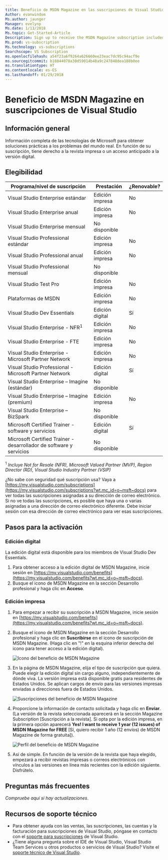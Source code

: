 ```yaml
---
title: Beneficio de MSDN Magazine en las suscripciones de Visual Studio | Microsoft Docs
Author: evanwindom
Ms.author: jaunger
Manager: evelynp
Ms.date: 1/13/2018
Ms.topic: Get-Started-Article
Description: Sign up to receive the MSDN Magazine subscription included in your Visual Studio subscription.
Ms.prod: vs-subscription
Ms.technology: vs-subscriptions
Searchscope: VS Subscription
ms.openlocfilehash: a54f23a6f9264a626660ee23eac7dc95c94acf9e
ms.sourcegitcommit: b18844078a30d59014b48a9c247848dea188b0ee
ms.translationtype: HT
ms.contentlocale: es-ES
ms.lasthandoff: 01/29/2018
---
```

# <a name="the-msdn-magazine-benefit-in-visual-studio-subscriptions"></a>Beneficio de MSDN Magazine en suscripciones de Visual Studio

## <a name="overview"></a>Información general 
Información completa de las tecnologías de Microsoft para obtener soluciones prácticas a los problemas del mundo real.  En función de su suscripción, tiene derecho a la revista impresa o un acceso anticipado a la versión digital.  

## <a name="eligibility"></a>Elegibilidad
| Programa/nivel de suscripción                                                  | Prestación               | ¿Renovable?                                                         |
|-------------------------------------------------------------------------------|-----------------------|--------------------------------------------------------------------|
| Visual Studio Enterprise estándar                                             | Edición impresa       |  No                                                                  |
| Visual Studio Enterprise anual                                               | Edición impresa       |  No                                                                  |
| Visual Studio Enterprise mensual                                              | No disponible         |                                                                    |
| Visual Studio Professional estándar                                           | Edición impresa       |  No                                                                  |
| Visual Studio Professional anual                                             | Edición impresa       |  No                                                                  | 
| Visual Studio Professional mensual                                            | No disponible         |                                                                    |
| Visual Studio Test Pro                                                        | Edición impresa       |  No                                                                  |
| Plataformas de MSDN                                                                | Edición impresa       |  No                                                                  |
| Visual Studio Dev Essentials                                                  | Edición digital       |  Sí                                                               |
| Visual Studio Enterprise - NFR<sup>1</sup>                                               | Edición impresa       |  No                                                                  |
| Visual Studio Enterprise - FTE                                                | Edición impresa       |  No                                                                  |
| Visual Studio Enterprise - Microsoft Partner Network                          | Edición impresa       |  No                                                                  |
| Visual Studio Professional - Microsoft Partner Network                        | Edición digital       |  Sí                                                               |
| Visual Studio Enterprise – Imagine (estándar)                                 | No disponible         |                                                                    |
| Visual Studio Enterprise – Imagine (premium)                                  | Edición impresa       |  No                                                                  |
| Visual Studio Enterprise – BizSpark                                           | No disponible         |                                                                    |
| Microsoft Certified Trainer - software y servicios                             | Edición digital       |  Sí                                                               |
| Microsoft Certified Trainer - desarrollador de software y servicios                   | No disponible         |                                                                    |

<sup>1</sup>  *Incluye Not for Resale (NFR), Microsoft Valued Partner (MVP), Region Director (RD), Visual Studio Industry Partner (VSIP)*  

¿No sabe con seguridad qué suscripción usa?  Vaya a [https://my.visualstudio.com/subscriptions](https://my.visualstudio.com/subscriptions?wt.mc_id=o~msft~docs) para ver todas las suscripciones asignadas a su dirección de correo electrónico. Si no ve todas las suscripciones, es posible que haya una o varias asignadas a una dirección de correo electrónico diferente.  Debe iniciar sesión con esa dirección de correo electrónico para ver esas suscripciones. 

## <a name="activation-steps"></a>Pasos para la activación

### <a name="digital-edition"></a>Edición digital
La edición digital está disponible para los miembros de Visual Studio Dev Essentials.  

1.  Para obtener acceso a la edición digital de MSDN Magazine, inicie sesión en [https://my.visualstudio.com/benefits](https://my.visualstudio.com/benefits?wt.mc_id=o~msft~docs).
2.  Busque el icono de MSDN Magazine en la sección Desarrollo profesional y haga clic en **Acceso**.

### <a name="printed-edition"></a>Edición impresa
1.  Para empezar a recibir su suscripción a MSDN Magazine, inicie sesión en [https://my.visualstudio.com/benefits](https://my.visualstudio.com/benefits?wt.mc_id=o~msft~docs).
2.  Busque el icono de MSDN Magazine en la sección Desarrollo profesional y haga clic en **Suscribirse** en el icono de suscripción de MSDN Magazine. (Haga clic en "!" en la esquina inferior derecha del icono para tener acceso a la edición digital).

    ![Icono del beneficio de MSDN Magazine](_img\vs-msdn\vs-msdn-tile.png)


3.  En la página de MSDN Magazine, elija el tipo de suscripción que quiera.  Puede elegir la edición digital sin cargo alguno, independientemente de dónde viva.  La versión impresa está disponible gratis para residentes de Estados Unidos.  Se aplican cargos de envío para las versiones impresas enviadas a direcciones fuera de Estados Unidos.  

    ![Suscripciones del beneficio de MSDN Magazine](_img\vs-msdn\vs-msdn-subs-page-resized.png)

4.  Proporcione la información de contacto solicitada y haga clic en **Enviar**.  (La versión de la revista seleccionada aparecerá en la sección Magazine Subscription [Suscripción a la revista].  Si opta por la edición impresa, en la primera opción aparecerá **Yes!  I want to receive 1 year (12 issues) of MSDN Magazine for FREE** [Sí, quiero recibir 1 año (12 envíos) de MSDN Magazine de forma gratuita]).

    ![Perfil del beneficio de MSDN Magazine](_img\vs-msdn\vs-msdn-profile.png)

5.  Así de simple.  En función de la versión de la revista que haya elegido, empezará a recibir revistas impresas o correos electrónicos con vínculos a las versiones en línea más recientes con la edición siguiente.  Disfrútelo.

## <a name="faq"></a>Preguntas más frecuentes
*Compruebe aquí si hay actualizaciones*.

## <a name="support-resources"></a>Recursos de soporte técnico
-  Para obtener ayuda con las ventas, las suscripciones, las cuentas y la facturación para suscripciones de Visual Studio, póngase en contacto con el [soporte para suscripciones](https://www.visualstudio.com/subscriptions/support/) de Visual Studio.
-  ¿Tiene alguna pregunta sobre el IDE de Visual Studio, Visual Studio Team Services u otros productos o servicios de Visual Studio?  Visite el [soporte técnico de Visual Studio](https://www.visualstudio.com/support/). 